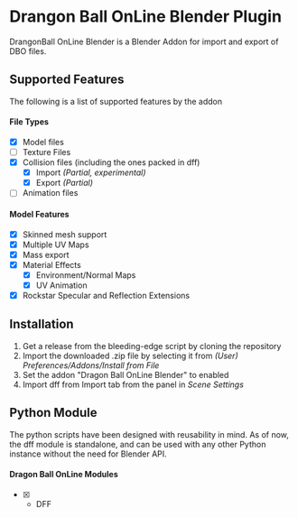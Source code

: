 #  Drangon Ball OnLine Blender Plugin

DrangonBall OnLine Blender is a Blender Addon for import and export of DBO files. 


## Supported Features

The following is a list of supported features by the addon

#### File Types

- [X] Model files
- [ ] Texture Files
- [X] Collision files (including the ones packed in dff)
  - [X] Import *(Partial, experimental)*
  - [X] Export *(Partial)*
- [ ] Animation files

#### Model Features

- [X] Skinned mesh support
- [X] Multiple UV Maps
- [X] Mass export
- [X] Material Effects
  - [X] Environment/Normal Maps
  - [X] UV Animation
- [X] Rockstar Specular and Reflection Extensions

## Installation

1. Get a release from the bleeding-edge script by cloning the repository
2. Import the downloaded .zip file by selecting it from *(User) Preferences/Addons/Install from File*
3. Set the addon "Dragon Ball OnLine Blender" to enabled
4. Import dff from Import tab from the panel in *Scene Settings*

## Python Module

The python scripts have been designed with reusability in mind. As of now, the dff module is standalone, and can be used with any other Python instance without the need for Blender API.

#### Dragon Ball OnLine Modules

* [X] - DFF

